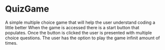 # QuizGame
A simple multiple choice game that will help the user understand coding a little better
When the game is accessed there is a start button that populates. Once the button is clicked the user is presented with multiple choice questions.
The user has the option to play the game infinit amount of times. 